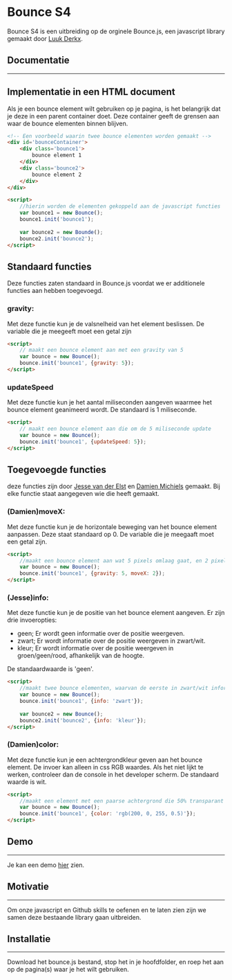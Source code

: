 # Bounce S4

Bounce S4 is een uitbreiding op de orginele Bounce.js, een javascript library gemaakt door [Luuk Derkx](https://github.com/drkx/bounce).


## Documentatie
---
## Implementatie in een HTML document
Als je een bounce element wilt gebruiken op je pagina, is het belangrijk dat je deze in een parent container doet. Deze container geeft de grensen aan waar de bounce elementen binnen blijven. 
```html
<!-- Een voorbeeld waarin twee bounce elementen worden gemaakt -->
<div id='bounceContainer'>
    <div class='bounce1'>
        bounce element 1
    </div>
    <div class='bounce2'>
        bounce element 2
    </div>
</div>

<script>
    //hierin worden de elementen gekoppeld aan de javascript functies
    var bounce1 = new Bounce();
    bounce1.init('bounce1');
    
    var bounce2 = new Bounde();
    bounce2.init('bounce2');
</script>
```

## Standaard functies
Deze functies zaten standaard in Bounce.js voordat we er additionele functies aan hebben toegevoegd.

### gravity:
Met deze functie kun je de valsnelheid van het element beslissen. De variable die je meegeeft moet een getal zijn
```html
<script>
    // maakt een bounce element aan met een gravity van 5
    var bounce = new Bounce();
    bounce.init('bounce1', {gravity: 5});
</script>
```

### updateSpeed
Met deze functie kun je het aantal miliseconden aangeven waarmee het bounce element geanimeerd wordt. De standaard is 1 miliseconde.
```html
<script>
    // maakt een bounce element aan die om de 5 miliseconde update
    var bounce = new Bounce();
    bounce.init('bounce1', {updateSpeed: 5});
</script>
```

## Toegevoegde functies
deze functies zijn door [Jesse van der Elst](https://github.com/TheUnderdoggie) en [Damien Michiels](https://github.com/damdam100) gemaakt. Bij elke functie staat aangegeven wie die heeft gemaakt.

### (Damien)moveX:
Met deze functie kun je de horizontale beweging van het bounce element aanpassen. Deze staat standaard op 0. De variable die je meegaaft moet een getal zijn.
```html
<script>
    //maakt een bounce element aan wat 5 pixels omlaag gaat, en 2 pixels opzei gaat per miliseconde.
    var bounce = new Bounce();
    bounce.init('bounce1', {gravity: 5, moveX: 2});
</script>
```

### (Jesse)info:
Met deze functie kun je de positie van het bounce element aangeven. Er zijn drie invoeropties:
 - geen; Er wordt geen informatie over de positie weergeven.
- zwart; Er wordt informatie over de positie weergeven in zwart/wit.
- kleur; Er wordt informatie over de positie weergeven in groen/geen/rood, afhankelijk van de hoogte.
    
De standaardwaarde is 'geen'.
```html
<script>
    //maakt twee bounce elementen, waarvan de eerste in zwart/wit informatie geeft, en de tweede in kleur
    var bounce = new Bounce();
    bounce.init('bounce1', {info: 'zwart'});
    
    var bounce2 = new Bounce();
    bounce2.init('bounce2', {info: 'kleur'});
</script>
```

### (Damien)color:
Met deze functie kun je een achtergrondkleur geven aan het bounce element. De invoer kan alleen in css RGB waardes. Als het niet lijkt te werken, controleer dan de console in het developer scherm. De standaard waarde is wit.
```html
<script>
    //maakt een element met een paarse achtergrond die 50% transparant is
    var bounce = new Bounce();
    bounce.init('bounce1', {color: 'rgb(200, 0, 255, 0.5)'});
</script>
```

## Demo 
---
Je kan een demo [hier](http://i363720.hera.fhict.nl/Bounce/) zien.

## Motivatie
---
Om onze javascript en Github skills te oefenen en te laten zien zijn we samen deze bestaande library gaan uitbreiden.


## Installatie
---
Download het bounce.js bestand, stop het in je hoofdfolder, en  roep het aan op de pagina(s) waar je het wilt gebruiken.